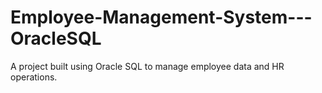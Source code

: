 # Employee-Management-System---OracleSQL
A project built using Oracle SQL to manage employee data and HR operations.
